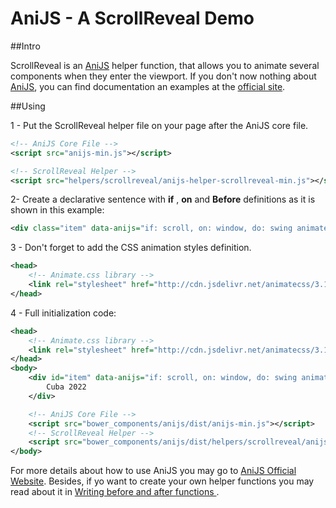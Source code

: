 AniJS - A ScrollReveal Demo
===============================

##Intro 

ScrollReveal is an [AniJS](anijs.github.io) helper function, that allows you to animate several components when they enter the viewport. If you don't now nothing about [AniJS](anijs.github.io), you can find documentation an examples at the [official site](anijs.github.io).

##Using 

1 - Put the ScrollReveal helper file on your page after the AniJS core file. 

```xml
<!-- AniJS Core File -->
<script src="anijs-min.js"></script>

<!-- ScrollReveal Helper -->
<script src="helpers/scrollreveal/anijs-helper-scrollreveal-min.js"></script>
```

2- Create a declarative sentence with **if** , **on** and **Before** definitions as it is shown in this example:

```xml
<div class="item" data-anijs="if: scroll, on: window, do: swing animated, before: scrollReveal"></div>
```

3 - Don't forget to add the CSS animation styles definition. 

```xml
<head>
    <!-- Animate.css library -->
    <link rel="stylesheet" href="http://cdn.jsdelivr.net/animatecss/3.1.0/animate.css">
</head>
```

4 - Full initialization code:
```xml
<head>
    <!-- Animate.css library -->
    <link rel="stylesheet" href="http://cdn.jsdelivr.net/animatecss/3.1.0/animate.css">
</head>
<body>
    <div id="item" data-anijs="if: scroll, on: window, do: swing animated, before: scrollReveal">
    	Cuba 2022
    </div>

    <!-- AniJS Core File -->
    <script src="bower_components/anijs/dist/anijs-min.js"></script>
    <!-- ScrollReveal Helper -->
    <script src="bower_components/anijs/dist/helpers/scrollreveal/anijs-helper-scrollreveal-min.js"></script>
</body>
```

For more details about how to use AniJS you may go to [AniJS Official Website](http://anijs.github.io/#using). Besides, if yo want to create your own helper functions you may read about it in  [Writing before and after functions ](https://github.com/anijs/anijs/wiki/Writing-before-and-after-functions).
